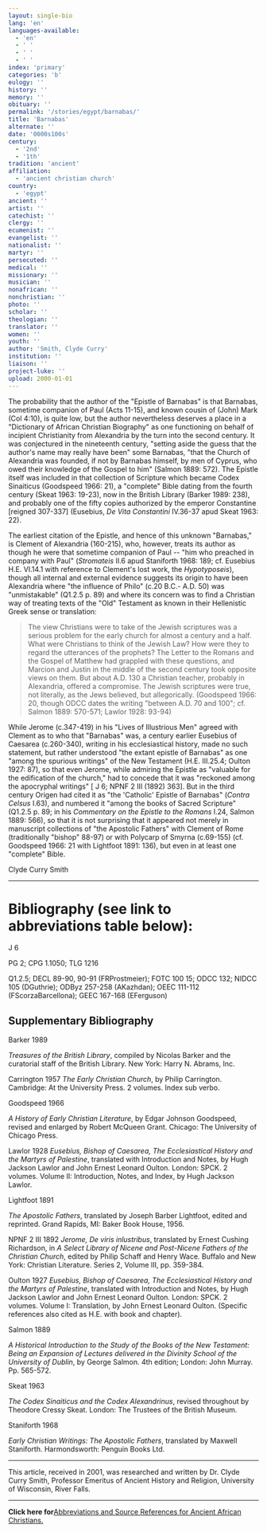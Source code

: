 ```yaml
---
layout: single-bio
lang: 'en'
languages-available:
  - 'en'
  - ' '
  - ' '
  - ' '
index: 'primary'
categories: 'b'
eulogy: ''
history: ''
memory: ''
obituary: ''
permalink: '/stories/egypt/barnabas/'
title: 'Barnabas'
alternate: ''
date: '0000s100s'
century:
  - '2nd'
  - '1th'
tradition: 'ancient'
affiliation:
  - 'ancient christian church'
country:
  - 'egypt'
ancient: ''
artist: ''
catechist: ''
clergy: ''
ecumenist: ''
evangelist: ''
nationalist: ''
martyr: ''
persecuted: ''
medical: ''
missionary: ''
musician: ''
nonafrican: ''
nonchristian: ''
photo: ''
scholar: ''
theologian: ''
translator: ''
women: ''
youth: ''
author: 'Smith, Clyde Curry'
institution: ''
liaison: ''
project-luke: ''
upload: 2000-01-01
---
```



The probability that the author of the "Epistle of Barnabas" is that Barnabas, sometime companion of Paul (Acts 11-15), and known cousin of (John) Mark (Col 4:10), is quite low, but the author nevertheless deserves a place in a "Dictionary of African Christian Biography" as one functioning on behalf of incipient Christianity from Alexandria by the turn into the second century.  It was conjectured in the nineteenth century, "setting aside the guess that the author's name may really have been" some Barnabas, "that the Church of Alexandria was founded, if not by Barnabas himself, by men of Cyprus, who owed their knowledge of the Gospel to him" (Salmon 1889: 572).  The Epistle itself was included in that collection of Scripture which became Codex Sinaiticus (Goodspeed 1966: 21), a "complete" Bible dating from the fourth century (Skeat 1963: 19-23), now in the British Library (Barker 1989: 238), and probably one of the fifty copies authorized by the emperor Constantine [reigned 307-337] (Eusebius, *De Vita Constantini* IV.36-37 apud Skeat 1963: 22).

The earliest citation of the Epistle, and hence of this unknown "Barnabas," is Clement of Alexandria (160-215), who, however, treats its author as though he were that sometime companion of Paul -- "him who preached in company with Paul" (*Stromateis* II.6 apud Staniforth 1968: 189; cf. Eusebius H.E. VI.14.1 with reference to Clement's lost work, the *Hypotyposeis*), though all internal and external evidence suggests its origin to have been Alexandria where "the influence of Philo" (c.20 B.C.- A.D. 50) was "unmistakable" (Q1.2.5 p. 89) and where its concern was to find a Christian way of treating texts of the "Old" Testament as known in their Hellenistic Greek sense or translation:

> The view Christians were to take of the Jewish scriptures was a serious problem for the early church for almost a century and a half.  What were Christians to think of the Jewish Law?  How were they to regard the utterances of the prophets?  The Letter to the Romans and the Gospel of Matthew had grappled with these questions, and Marcion and Justin in the middle of the second century took opposite views on them.  But about A.D. 130 a Christian teacher, probably in Alexandria, offered a compromise.  The Jewish scriptures were true, not literally, as the Jews believed, but allegorically.  (Goodspeed 1966: 20, though ODCC dates the writing "between A.D. 70 and 100"; cf. Salmon 1889: 570-571; Lawlor 1928: 93-94)
> 

While Jerome (c.347-419) in his "Lives of Illustrious Men" agreed with Clement as to who that "Barnabas" was, a century earlier Eusebius of Caesarea (c.260-340), writing in his ecclesiastical history, made no such statement, but rather understood "the extant epistle of Barnabas" as one "among the spurious writings" of the New Testament (H.E. III.25.4; Oulton 1927: 87), so that even Jerome, while admiring the Epistle as "valuable for the edification of the church," had to concede that it was "reckoned among the apocryphal writings" [ J 6; NPNF 2 III (1892) 363].  But in the third century Origen had cited it as "the 'Catholic' Epistle of Barnabas" (*Contra Celsus* I.63), and numbered it "among the books of Sacred Scripture" (Q1.2.5 p. 89; in his *Commentary on the Epistle to the Romans* I.24, Salmon 1889: 566), so that it is not surprising that it appeared not merely in manuscript collections of "the Apostolic Fathers" with Clement of Rome (traditionally "bishop" 88-97) or with Polycarp of Smyrna (c.69-155) (cf. Goodspeed 1966: 21 with Lightfoot 1891: 136), but even in at least one "complete" Bible.

Clyde Curry Smith

---

# Bibliography (see link to abbreviations table below):

J 6

PG 2; CPG 1.1050; TLG 1216

Q1.2.5; DECL 89-90, 90-91 (FRProstmeier); FOTC 100 15; ODCC 132; NIDCC 105 (DGuthrie); ODByz 257-258 (AKazhdan); OEEC 111-112 (FScorzaBarcellona); GEEC 167-168 (EFerguson)

## Supplementary Bibliography

Barker 1989

*Treasures of the British Library*, compiled by Nicolas Barker and the curatorial staff of the British Library.  New York:  Harry N. Abrams, Inc.

Carrington 1957
*The Early Christian Church*, by Philip Carrington.  Cambridge:  At the University Press.  2 volumes.  Index sub verbo.

Goodspeed 1966

*A History of Early Christian Literature*, by Edgar Johnson Goodspeed, revised and enlarged by Robert McQueen Grant.  Chicago:  The University of Chicago Press.

Lawlor 1928 
*Eusebius, Bishop of Caesarea, The Ecclesiastical History and the Martyrs of Palestine*, translated with Introduction and Notes, by Hugh Jackson Lawlor and John Ernest Leonard Oulton.  London:  SPCK.  2 volumes.  Volume II:  Introduction, Notes, and Index, by Hugh Jackson Lawlor.

Lightfoot 1891

*The Apostolic Fathers*, translated by Joseph Barber Lightfoot, edited and reprinted.  Grand Rapids, MI:  Baker Book House, 1956.

NPNF 2 III 1892
*Jerome, De viris inlustribus*, translated by Ernest Cushing Richardson, in *A Select Library of Nicene and Post-Nicene Fathers of the Christian Church*, edited by Philip Schaff and Henry Wace.  Buffalo and New York:  Christian Literature.  Series 2, Volume III, pp. 359-384.

Oulton 1927
*Eusebius, Bishop of Caesarea, The Ecclesiastical History and the Martyrs of Palestine*, translated with Introduction and Notes, by Hugh Jackson Lawlor and John Ernest Leonard Oulton.  London:  SPCK.  2 volumes.  Volume I:  Translation, by John Ernest Leonard Oulton.  (Specific references also cited as H.E. with book and chapter).

Salmon 1889

*A Historical Introduction to the Study of the Books of the New Testament:  Being an Expansion of Lectures delivered in the Divinity School of the University of Dublin*, by George Salmon.  4th edition; London:  John Murray.  Pp. 565-572.

Skeat 1963

*The Codex Sinaiticus and the Codex Alexandrinus*, revised throughout by Theodore Cressy Skeat.  London:  The Trustees of the British Museum.

Staniforth 1968

*Early Christian Writings:  The Apostolic Fathers*, translated by Maxwell Staniforth.  Harmondsworth:  Penguin Books Ltd.

---

This article, received in 2001, was researched and written by Dr. Clyde Curry Smith, Professor Emeritus of Ancient History and Religion, University of Wisconsin, River Falls.

---

**Click here for**[Abbreviations and Source References for Ancient African Christians.](ccs-supplem_biblio.html)